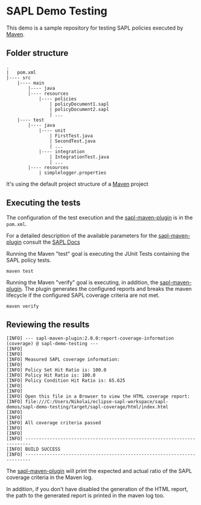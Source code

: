 # SAPL Demo Testing

This demo is a sample repository for testing SAPL policies executed by [Maven](https://maven.apache.org/).

## Folder structure

```
.
|   pom.xml
|---- src
    |---- main     
        |---- java
        |---- resources
            |---- policies
                | policyDocument1.sapl
                | policyDocument2.sapl
                | ...
    |---- test     
        |---- java
            |---- unit
                | FirstTest.java
                | SecondTest.java
                | ...
            |---- integration
                | IntegrationTest.java
                | ...
        |---- resources
            | simplelogger.properties
```

It's using the default project structure of a [Maven](https://maven.apache.org/) project

## Executing the tests

The configuration of the test execution and the [sapl-maven-plugin](https://github.com/heutelbeck/sapl-policy-engine/sapl-maven-plugin) is in the `pom.xml`.

For a detailed description of the available parameters for the [sapl-maven-plugin](https://github.com/heutelbeck/sapl-policy-engine/sapl-maven-plugin) consult the [SAPL Docs](https://sapl.io/docs/sapl-reference.html#code-coverage-reports-via-the-sapl-maven-plugin)


Running the Maven "test" goal is executing the JUnit Tests containing the SAPL policy tests.

```
maven test
```

Running the Maven "verify" goal is executing, in addition, the [sapl-maven-plugin](https://github.com/heutelbeck/sapl-policy-engine/sapl-maven-plugin). The plugin generates the configured reports and breaks the maven lifecycle if the configured SAPL coverage criteria are not met.

```
maven verify
```


## Reviewing the results

    [INFO] --- sapl-maven-plugin:2.0.0:report-coverage-information (coverage) @ sapl-demo-testing ---
    [INFO]
    [INFO]
    [INFO] Measured SAPL coverage information:
    [INFO]
    [INFO] Policy Set Hit Ratio is: 100.0
    [INFO] Policy Hit Ratio is: 100.0
    [INFO] Policy Condition Hit Ratio is: 65.625
    [INFO]
    [INFO]
    [INFO] Open this file in a Browser to view the HTML coverage report:
    [INFO] file:///C:/Users/Nikolai/eclipse-sapl-workspace/sapl-demos/sapl-demo-testing/target/sapl-coverage/html/index.html
    [INFO]
    [INFO]
    [INFO] All coverage criteria passed
    [INFO]
    [INFO]
    [INFO] ------------------------------------------------------------------------
    [INFO] BUILD SUCCESS
    [INFO] ------------------------------------------------------------------------


The [sapl-maven-plugin](https://github.com/heutelbeck/sapl-policy-engine/sapl-maven-plugin) will print the expected and actual ratio of the SAPL coverage criteria in the Maven log.

In addition, if you don't have disabled the generation of the HTML report, the path to the generated report is printed in the maven log too.
